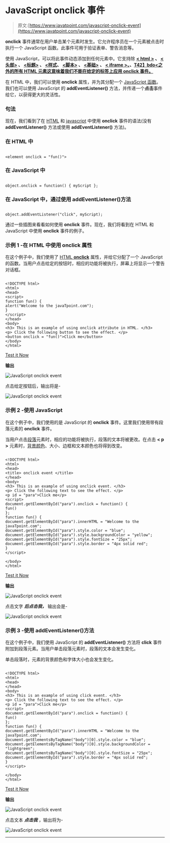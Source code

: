 # JavaScript onclick 事件

> 原文:[https://www.javatpoint.com/javascript-onclick-event](https://www.javatpoint.com/javascript-onclick-event)

**onclick** 事件通常在用户单击某个元素时发生。它允许程序员在一个元素被点击时执行一个 JavaScript 函数。此事件可用于验证表单、警告消息等。

使用 JavaScript，可以将此事件动态添加到任何元素中。它支持除 **[< html >](https://www.javatpoint.com/html-html-tag) 、 [<头部>](https://www.javatpoint.com/html-head) 、 [<标题>](https://www.javatpoint.com/html-title) 、 [<样式](https://www.javatpoint.com/html-style)、 [<脚本>](https://www.javatpoint.com/html-script-tag) 、 [<基础>](https://www.javatpoint.com/html-base-tag) 、 [< iframe >、](https://www.javatpoint.com/html-iframes)、[T42】bdo<之外的所有 HTML 元素这意味着我们不能在给定的标签上应用 **onclick** 事件。](https://www.javatpoint.com/html-bdo-tag)**

在 HTML 中，我们可以使用 **onclick** 属性，并为其分配一个 [JavaScript 函数](https://www.javatpoint.com/javascript-function)。我们也可以使用 JavaScript 的 **addEventListener()** 方法，并传递一个**点击**事件给它，以获得更大的灵活性。

### 句法

现在，我们看到了在 [HTML](https://www.javatpoint.com/html-tutorial) 和 [javascript](https://www.javatpoint.com/javascript-tutorial) 中使用 **onclick** 事件的语法(没有 **addEventListener()** 方法或使用 **addEventListener()** 方法)。

### 在 HTML 中

```

<element onclick = "fun()">

```

### 在 JavaScript 中

```

object.onclick = function() { myScript };

```

### 在 JavaScript 中，通过使用 addEventListener()方法

```

object.addEventListener("click", myScript);

```

通过一些插图来看看如何使用 **onclick** 事件。现在，我们将看到在 HTML 和 JavaScript 中使用 **onclick** 事件的例子。

### 示例 1 -在 HTML 中使用 onclick 属性

在这个例子中，我们使用了 [HTML **onclick**](https://www.javatpoint.com/html-button-onclick) 属性，并给它分配了一个 JavaScript 的函数。当用户点击给定的按钮时，相应的功能将被执行，屏幕上将显示一个警告对话框。

```

<!DOCTYPE html>
<html>
<head>
<script>
function fun() {
alert("Welcome to the javaTpoint.com");
}
</script>
</head>
<body>
<h3> This is an example of using onclick attribute in HTML. </h3>
<p> Click the following button to see the effect. </p>
<button onclick = "fun()">Click me</button>
</body>
</html>

```

[Test it Now](https://www.javatpoint.com/oprweb/test.jsp?filename=javascript-onclick-event1)

**输出**

![JavaScript onclick event](img/713a6fb8003259f448ba713883288439.png)

点击给定按钮后，输出将是-

![JavaScript onclick event](img/168b0b44e98eca51d6e13b1e53f97ef7.png)

### 示例 2 -使用 JavaScript

在这个例子中，我们使用的是 JavaScript 的 **onclick** 事件。这里我们使用带有段落元素的 **onclick** 事件。

当用户点击[段落](https://www.javatpoint.com/html-paragraph)元素时，相应的功能将被执行，段落的文本将被更改。在点击 **< p >** 元素时，[背景颜色](https://www.javatpoint.com/html-background-color)、大小、边框和文本颜色也将得到改变。

```

<!DOCTYPE html>
<html>
<head>
<title> onclick event </title>
</head>
<body>
<h3> This is an example of using onclick event. </h3>
<p> Click the following text to see the effect. </p>
<p id = "para">Click me</p>
<script>
document.getElementById("para").onclick = function() {
fun()
};
function fun() {
document.getElementById("para").innerHTML = "Welcome to the javaTpoint.com";
document.getElementById("para").style.color = "blue";
document.getElementById("para").style.backgroundColor = "yellow";
document.getElementById("para").style.fontSize = "25px";
document.getElementById("para").style.border = "4px solid red"; 
}
</script>

</body>
</html>

```

[Test it Now](https://www.javatpoint.com/oprweb/test.jsp?filename=javascript-onclick-event2)

**输出**

![JavaScript onclick event](img/b053951580d8054fc5ea71732f86d2f8.png)

点击文字 ***后点击我，*** 输出会是-

![JavaScript onclick event](img/ea2624ad8045a69b7b9788b2e194e435.png)

### 示例 3 -使用 addEventListener()方法

在这个例子中，我们使用 JavaScript 的 **addEventListener()** 方法将 **click** 事件附加到段落元素。当用户单击段落元素时，段落的文本会发生变化。

单击段落时，元素的背景颜色和字体大小也会发生变化。

```

<!DOCTYPE html>
<html>
<head>
</head>
<body>
<h3> This is an example of using click event. </h3>
<p> Click the following text to see the effect. </p>
<p id = "para">Click me</p>
<script>
document.getElementById("para").onclick = function() {
fun()
};
function fun() {
document.getElementById("para").innerHTML = "Welcome to the javaTpoint.com";
document.getElementsByTagName("body")[0].style.color = "blue";
document.getElementsByTagName("body")[0].style.backgroundColor = "lightgreen";
document.getElementsByTagName("body")[0].style.fontSize = "25px";
document.getElementById("para").style.border = "4px solid red"; 
}
</script>

</body>
</html>

```

[Test it Now](https://www.javatpoint.com/oprweb/test.jsp?filename=javascript-onclick-event3)

**输出**

![JavaScript onclick event](img/70d2dc7c3cfe2f6fc23a67be5036c3a2.png)

点击文本 ***点击我*** ，输出将为-

![JavaScript onclick event](img/46218c5ce07889077b8e08d6db86cf47.png)

* * *